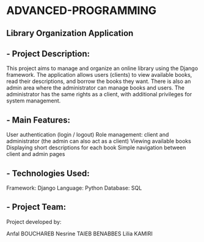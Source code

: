 # ADVANCED-PROGRAMMING
 
 ## Library Organization Application

 ## - Project Description:
This project aims to manage and organize an online library using the Django framework.
The application allows users (clients) to view available books, read their descriptions, and borrow the books they want.
There is also an admin area where the administrator can manage books and users.
The administrator has the same rights as a client, with additional privileges for system management.

## - Main Features:
User authentication (login / logout)
Role management: client and administrator (the admin can also act as a client)
Viewing available books
Displaying short descriptions for each book
Simple navigation between client and admin pages

## - Technologies Used:
Framework: Django
Language: Python
Database: SQL

## - Project Team:
Project developed by:

Anfal BOUCHAREB
Nesrine TAIEB BENABBES
Lilia KAMIRI
